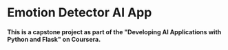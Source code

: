 # Emotion Detector AI App

#### This is a capstone project as part of the "Developing AI Applications with Python and Flask" on Coursera.

